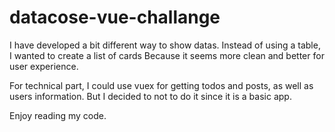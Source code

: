 ﻿# datacose-vue-challange


I have developed a bit different way to show datas. Instead of using a table, I wanted to create a list of cards
Because it seems more clean and better for user experience.

For technical part, I could use vuex for getting todos and posts, as well as users information. But I decided to not to do it since it is a basic app.

Enjoy reading my code.
